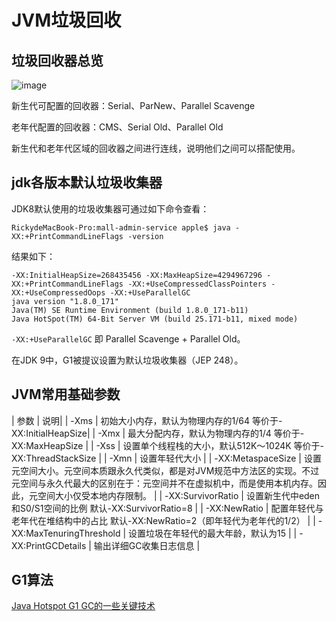 # JVM垃圾回收

## 垃圾回收器总览
![image](https://user-images.githubusercontent.com/13992911/115195314-329bdc00-a121-11eb-87d6-a6c98712c0b1.png)

新生代可配置的回收器：Serial、ParNew、Parallel Scavenge

老年代配置的回收器：CMS、Serial Old、Parallel Old

新生代和老年代区域的回收器之间进行连线，说明他们之间可以搭配使用。


## jdk各版本默认垃圾收集器
JDK8默认使用的垃圾收集器可通过如下命令查看：
```
RickydeMacBook-Pro:mall-admin-service apple$ java -XX:+PrintCommandLineFlags -version
```
结果如下：
```
-XX:InitialHeapSize=268435456 -XX:MaxHeapSize=4294967296 -XX:+PrintCommandLineFlags -XX:+UseCompressedClassPointers -XX:+UseCompressedOops -XX:+UseParallelGC
java version "1.8.0_171"
Java(TM) SE Runtime Environment (build 1.8.0_171-b11)
Java HotSpot(TM) 64-Bit Server VM (build 25.171-b11, mixed mode)
```

```-XX:+UseParallelGC``` 即 Parallel Scavenge + Parallel Old。

在JDK 9中，G1被提议设置为默认垃圾收集器（JEP 248）。

## JVM常用基础参数
| 参数 | 说明|
| -Xms | 初始大小内存，默认为物理内存的1/64 等价于-XX:InitialHeapSize|
| -Xmx | 最大分配内存，默认为物理内存的1/4 等价于-XX:MaxHeapSize | 
| -Xss | 设置单个线程栈的大小，默认512K～1024K 等价于-XX:ThreadStackSize | 
| -Xmn | 设置年轻代大小 | 
| -XX:MetaspaceSize | 设置元空间大小。元空间本质跟永久代类似，都是对JVM规范中方法区的实现。不过元空间与永久代最大的区别在于：元空间并不在虚拟机中，而是使用本机内存。因此，元空间大小仅受本地内存限制。 | 
| -XX:SurvivorRatio | 设置新生代中eden和S0/S1空间的比例 默认-XX:SurvivorRatio=8 | 
| -XX:NewRatio | 配置年轻代与老年代在堆结构中的占比 默认-XX:NewRatio=2（即年轻代为老年代的1/2） | 
| -XX:MaxTenuringThreshold | 设置垃圾在年轻代的最大年龄，默认为15 |
| -XX:PrintGCDetails | 输出详细GC收集日志信息 | 

## G1算法
[Java Hotspot G1 GC的一些关键技术](https://tech.meituan.com/2016/09/23/g1.html)
